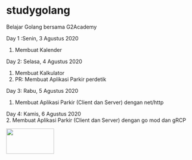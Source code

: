 # studygolang

Belajar Golang bersama G2Academy

Day 1 :Senin, 3 Agustus 2020<br>
1. Membuat Kalender

Day 2: Selasa, 4 Agustus 2020<br>
1. Membuat Kalkulator<br>
2. PR: Membuat Aplikasi Parkir perdetik

Day 3: Rabu, 5 Agustus 2020<br>
1. Membuat Aplikasi Parkir (Client dan Server) dengan net/http 

Day 4: Kamis, 6 Agustus 2020<br>
2. Membuat Aplikasi Parkir (Client dan Server) dengan go mod dan gRCP

<img src="https://miro.medium.com/max/13194/1*PKDa1ZG8ZJl8XNs_AkAixA.png" style="width:128px;height:68px;">
